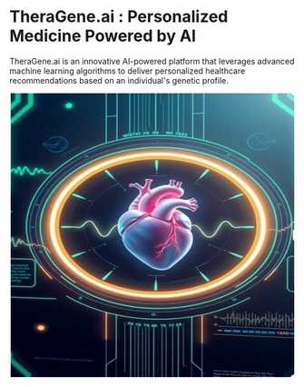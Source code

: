 # TheraGene.ai : Personalized Medicine Powered by AI
TheraGene.ai is an innovative AI-powered platform that leverages advanced machine learning algorithms to deliver personalized healthcare recommendations based on an individual's genetic profile.
<div class="image-container" 
    style="justify-content: center;
            display:flex;">
  <img src="theragene/static/Images/heart.jpg" alt="Alt Text" width="500px" height="500px">
</div>